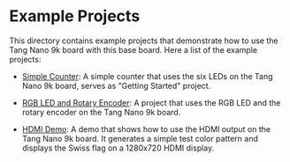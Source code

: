 # Example Projects

This directory contains example projects that demonstrate how to use the Tang Nano 9k board with this base board. Here a list of the example projects:

- [Simple Counter](01_starting_project/README.md): A simple counter that uses the six LEDs on the Tang Nano 9k board, serves as "Getting Started" project.

- [RGB LED and Rotary Encoder](02_RGBLED): A project that uses the RGB LED and the rotary encoder on the Tang Nano 9k board.

- [HDMI Demo](03_HDMI_demo/README.md): A demo that shows how to use the HDMI output on the Tang Nano 9k board. It generates a simple test color pattern and displays the Swiss flag on a 1280x720 HDMI display.